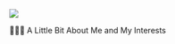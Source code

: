 <img src="https://capsule-render.vercel.app/api?type=wave&color=auto&height=120&section=header&text=capsule%20render&fontSize=90" />


👨🏻‍💻  A Little Bit About Me and My Interests
